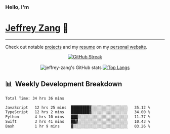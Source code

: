 
### Hello, I'm 
# [Jeffrey Zang](https://www.linkedin.com/in/jeffreyzang/) 🦀

---

Check out notable [projects](https://jeffz.dev/projects) and my [resume](https://jeffz.dev/resume) on my [personal website](https://jeffz.dev/).

<div align = 'center'>

[![GitHub Streak](https://github-readme-streak-stats.herokuapp.com/?user=jeffrey-zang&theme=tokyonight)](https://git.io/streak-stats)
<br></br>
![jeffrey-zang's GitHub stats](https://github-readme-stats.vercel.app/api?username=jeffrey-zang&show_icons=true&theme=tokyonight&hide_rank=true&hide=stars) 
[![Top Langs](https://github-readme-stats.vercel.app/api/top-langs/?username=jeffrey-zang&hide=ShaderLab,HLSL&layout=compact&theme=tokyonight)](https://github.com/anuraghazra/github-readme-stats)

</div>

## 📊 &nbsp;Weekly Development Breakdown
<!--START_SECTION:waka-->

```txt
Total Time: 34 hrs 36 mins

JavaScript   12 hrs 25 mins  ████████▓░░░░░░░░░░░░░░░░   35.12 %
TypeScript   12 hrs 2 mins   ████████▓░░░░░░░░░░░░░░░░   34.00 %
Python       4 hrs 10 mins   ███░░░░░░░░░░░░░░░░░░░░░░   11.77 %
Swift        3 hrs 41 mins   ██▓░░░░░░░░░░░░░░░░░░░░░░   10.43 %
Bash         1 hr 9 mins     ▓░░░░░░░░░░░░░░░░░░░░░░░░   03.26 %
```

<!--END_SECTION:waka-->

